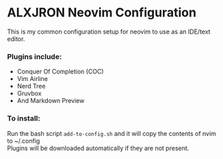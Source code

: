 # ALXJRON Neovim Configuration

This is my common configuration setup for neovim to use as an IDE/text editor. 

### Plugins include:
- Conquer Of Completion (COC)
- Vim Airline
- Nerd Tree
- Gruvbox
- And Markdown Preview

### To install:
Run the bash script `add-to-config.sh` and it will copy the contents
of nvim to ~/.config  
Plugins will be downloaded automatically if they are not present.
